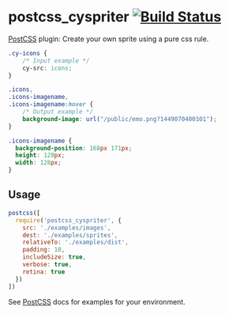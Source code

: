 # postcss_cyspriter [![Build Status][ci-img]][ci]

[PostCSS] plugin: Create your own sprite using a pure css rule.

[PostCSS]: https://github.com/postcss/postcss
[ci-img]:  https://travis-ci.org/GITHUB_NAME/PLUGIN_NAME.svg
[ci]:      https://travis-ci.org/GITHUB_NAME/PLUGIN_NAME

```css
.cy-icons {
    /* Input example */
    cy-src: icons;
}
```

```css
.icons,
.icons-imagename,
.icons-imagename:hover {
    /* Output example */
    background-image: url("/public/emo.png?1449070400101");
}

.icons-imagename {
  background-position: 168px 171px;
  height: 128px;
  width: 128px;
}
```

## Usage

```js
postcss([ 
  require('postcss_cyspriter', {
    src: './examples/images',
    dest: './examples/sprites',
    relativeTo: './examples/dist',
    padding: 10, 
    includeSize: true,
    verbose: true,
    retina: true
  }) 
])
```

See [PostCSS] docs for examples for your environment.
